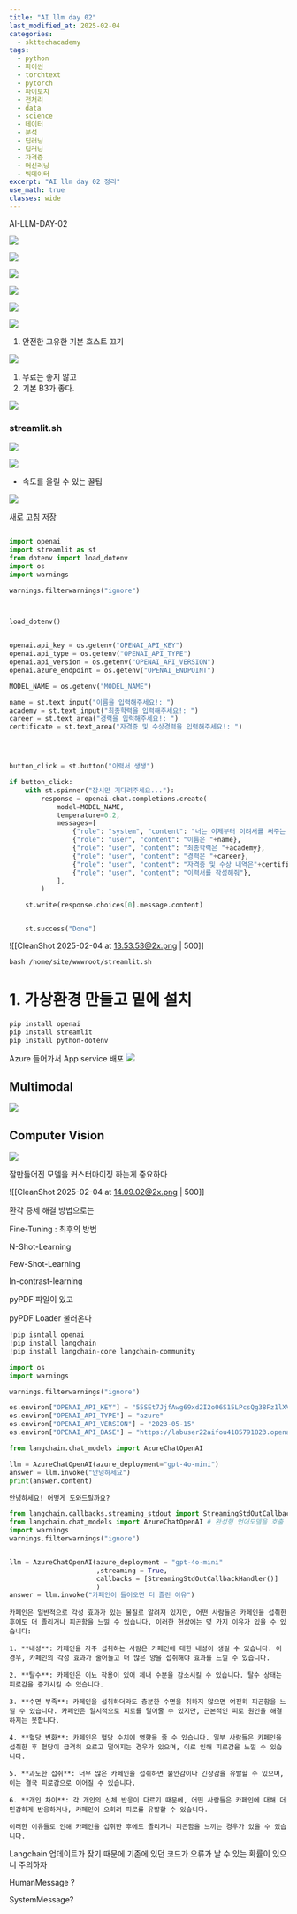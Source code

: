 ```yaml
---
title: "AI llm day 02"
last_modified_at: 2025-02-04
categories:
  - skttechacademy
tags:
  - python
  - 파이썬
  - torchtext
  - pytorch
  - 파이토치
  - 전처리
  - data
  - science
  - 데이터
  - 분석
  - 딥러닝
  - 딥러닝
  - 자격증
  - 머신러닝
  - 빅데이터
excerpt: "AI llm day 02 정리"
use_math: true
classes: wide
---
```


AI-LLM-DAY-02

![](https://cdn.mathpix.com/snip/images/me2J6fr9qTHaxkRt_0oD1YUfNWQKFyrXfHz5mKrFpl8.original.fullsize.png)


![](https://cdn.mathpix.com/snip/images/eg_Eq9IgQ1C3cMHJkh8rRd0DuoO8ZFaFkGMOMmE-CXg.original.fullsize.png)




![](https://cdn.mathpix.com/snip/images/Qm5-7ot4sABim4hcJCW56bHxEzoiAMXui_avx4z6x2c.original.fullsize.png)


![](https://cdn.mathpix.com/snip/images/g7TNxyWjpv0v25SxlyqaB291L5zrzCmK9mhL6dfqr8E.original.fullsize.png)



![](https://cdn.mathpix.com/snip/images/Se_XMt7TXKXcgeGqTJrCzWfZCL-iokOe8bJH43jlAy4.original.fullsize.png)


![](https://cdn.mathpix.com/snip/images/dpnF8IEjZbM0mnhFhoR8YYetU2xQgfYJcaw8XzfM2g8.original.fullsize.png)


1. 안전한 고유한 기본 호스트 끄기 


![](https://cdn.mathpix.com/snip/images/tOcumjaVALmaXFILdRQhXhy0go8N4mCfPTzANs30YQE.original.fullsize.png)

1. 무료는 좋지 않고 
2. 기본 B3가 좋다. 


![](https://cdn.mathpix.com/snip/images/2TfMz50105BVD8mwNSXGP_hf3Fv16Ei06w9zrYXgcS0.original.fullsize.png)


### streamlit.sh

![](https://cdn.mathpix.com/snip/images/BeF5d6YwptajfaoeS57ZMAJTMAYh48NNKSEwYqFj5KY.original.fullsize.png)



![](https://cdn.mathpix.com/snip/images/MVhngwumiYPPOe0PAK0zprsyzS0siOLF-EiJ_Tv8eNY.original.fullsize.png)

- 속도를 울릴 수 있는 꿀팁 



![](https://cdn.mathpix.com/snip/images/F20VNyrlozQkSegik0GTBGVl4QrQDdrN-mhQtdtesgo.original.fullsize.png)


새로 고침 저장 


```python

import openai
import streamlit as st
from dotenv import load_dotenv
import os
import warnings

warnings.filterwarnings("ignore")



load_dotenv()


openai.api_key = os.getenv("OPENAI_API_KEY")
openai.api_type = os.getenv("OPENAI_API_TYPE")
openai.api_version = os.getenv("OPENAI_API_VERSION")
openai.azure_endpoint = os.getenv("OPENAI_ENDPOINT")

MODEL_NAME = os.getenv("MODEL_NAME")

name = st.text_input("이름을 입력해주세요!: ")
academy = st.text_input("최종학력을 입력해주세요!: ")
career = st.text_area("경력을 입력해주세요!: ")
certificate = st.text_area("자격증 및 수상경력을 입력해주세요!: ")




button_click = st.button("이력서 생생")

if button_click:
    with st.spinner("잠시만 기다려주세요..."):
        response = openai.chat.completions.create(
            model=MODEL_NAME,
            temperature=0.2,
            messages=[
                {"role": "system", "content": "너는 이제부터 이려서를 써주는 전문가야"},
                {"role": "user", "content": "이름은 "+name},
                {"role": "user", "content": "최종학력은 "+academy},
                {"role": "user", "content": "경력은 "+career},
                {"role": "user", "content": "자격증 및 수상 내역은"+certificate},
                {"role": "user", "content": "이력서를 작성해줘"},
            ],
        )

    st.write(response.choices[0].message.content)


    st.success("Done")
```

![[CleanShot 2025-02-04 at 13.53.53@2x.png | 500]]

```
bash /home/site/wwwroot/streamlit.sh
```


# 1. 가상환경 만들고 밑에 설치 

```bash
pip install openai
pip install streamlit
pip install python-dotenv
```

Azure 들어가서 App service 배포 
![](https://cdn.mathpix.com/snip/images/pfMBBJrOOmhFcWB3vujjNHIHZzcdwxoj_g6TCwdp9Bk.original.fullsize.png)


## Multimodal

![](https://cdn.mathpix.com/snip/images/TwihMzGa2rC7b-B36ixFuD6eZvOngIEgc8y46-q1nn8.original.fullsize.png)


## Computer Vision 


![](https://cdn.mathpix.com/snip/images/FPx2BT6B6Of2NEH25uZDvfFjD2rJFxXeMP-DHpIC6Ag.original.fullsize.png)

잘만들어진 모델을 커스터마이징 하는게 중요하다


![[CleanShot 2025-02-04 at 14.09.02@2x.png | 500]]

환각 증세 해결 방법으로는 

Fine-Tuning : 최후의 방법

N-Shot-Learning

Few-Shot-Learning

In-contrast-learning



pyPDF 파일이 있고 


pyPDF Loader 불러온다 









```python
!pip isntall openai
!pip install langchain
!pip install langchain-core langchain-community
```


```python
import os
import warnings

warnings.filterwarnings("ignore")
```


```python
os.environ["OPENAI_API_KEY"] = "55SEt7JjfAwg69xd2I2o06S15LPcsQg38Fz1lXVpmIwiASD5qSkfJQQJ99BBACfhMk5XJ3w3AAAAACOGKjcS"
os.environ["OPENAI_API_TYPE"] = "azure"
os.environ["OPENAI_API_VERSION"] = "2023-05-15"
os.environ["OPENAI_API_BASE"] = "https://labuser22aifou4185791823.openai.azure.com/"

```


```python
from langchain.chat_models import AzureChatOpenAI

llm = AzureChatOpenAI(azure_deployment="gpt-4o-mini")
answer = llm.invoke("안녕하세요")
print(answer.content)


```

    안녕하세요! 어떻게 도와드릴까요?

```python
from langchain.callbacks.streaming_stdout import StreamingStdOutCallbackHandler
from langchain.chat_models import AzureChatOpenAI # 완성형 언어모델을 호출
import warnings
warnings.filterwarnings("ignore")


llm = AzureChatOpenAI(azure_deployment = "gpt-4o-mini" 
                      ,streaming = True, 
                      callbacks = [StreamingStdOutCallbackHandler()]
                      )
answer = llm.invoke("카페인이 들어오면 더 졸린 이유")

```


    카페인은 일반적으로 각성 효과가 있는 물질로 알려져 있지만, 어떤 사람들은 카페인을 섭취한 후에도 더 졸리거나 피곤함을 느낄 수 있습니다. 이러한 현상에는 몇 가지 이유가 있을 수 있습니다:
    
    1. **내성**: 카페인을 자주 섭취하는 사람은 카페인에 대한 내성이 생길 수 있습니다. 이 경우, 카페인의 각성 효과가 줄어들고 더 많은 양을 섭취해야 효과를 느낄 수 있습니다.
    
    2. **탈수**: 카페인은 이뇨 작용이 있어 체내 수분을 감소시킬 수 있습니다. 탈수 상태는 피로감을 증가시킬 수 있습니다.
    
    3. **수면 부족**: 카페인을 섭취하더라도 충분한 수면을 취하지 않으면 여전히 피곤함을 느낄 수 있습니다. 카페인은 일시적으로 피로를 덜어줄 수 있지만, 근본적인 피로 원인을 해결하지는 못합니다.
    
    4. **혈당 변화**: 카페인은 혈당 수치에 영향을 줄 수 있습니다. 일부 사람들은 카페인을 섭취한 후 혈당이 급격히 오르고 떨어지는 경우가 있으며, 이로 인해 피로감을 느낄 수 있습니다.
    
    5. **과도한 섭취**: 너무 많은 카페인을 섭취하면 불안감이나 긴장감을 유발할 수 있으며, 이는 결국 피로감으로 이어질 수 있습니다.
    
    6. **개인 차이**: 각 개인의 신체 반응이 다르기 때문에, 어떤 사람들은 카페인에 대해 더 민감하게 반응하거나, 카페인이 오히려 피로를 유발할 수 있습니다.
    
    이러한 이유들로 인해 카페인을 섭취한 후에도 졸리거나 피곤함을 느끼는 경우가 있을 수 있습니다.




Langchain 업데이트가 잦기 때문에 기존에 있던 코드가 오류가 날 수 있는 확률이 있으니 주의하자 


HumanMessage ? 

SystemMessage? 
